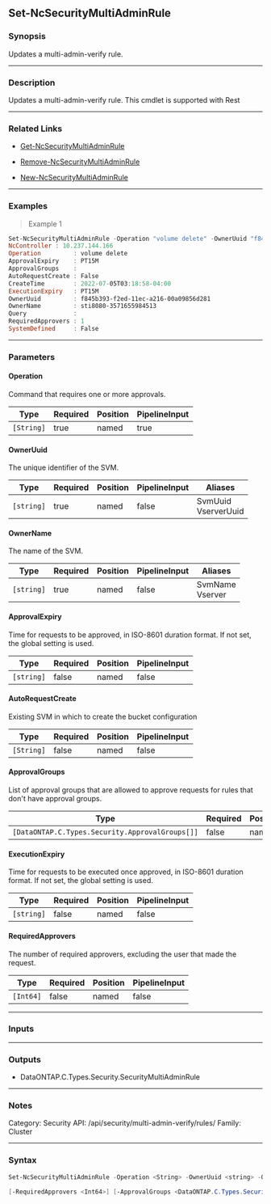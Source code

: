 Set-NcSecurityMultiAdminRule
----------------------------

### Synopsis
Updates a multi-admin-verify rule.

---

### Description

Updates a multi-admin-verify rule. This cmdlet is supported with Rest

---

### Related Links
* [Get-NcSecurityMultiAdminRule](Get-NcSecurityMultiAdminRule)

* [Remove-NcSecurityMultiAdminRule](Remove-NcSecurityMultiAdminRule)

* [New-NcSecurityMultiAdminRule](New-NcSecurityMultiAdminRule)

---

### Examples
> Example 1

```PowerShell
Set-NcSecurityMultiAdminRule -Operation "volume delete" -OwnerUuid "f845b393-f2ed-11ec-a216-00a09856d281" -OwnerName "sti8080-3571655984513" -ApprovalExpiry PT15M -AutoRequestCreate $false -ExecutionExpiry PT15M -RequiredApprovers 1
NcController : 10.237.144.166
Operation         : volume delete
ApprovalExpiry    : PT15M
ApprovalGroups    :
AutoRequestCreate : False
CreateTime        : 2022-07-05T03:18:58-04:00
ExecutionExpiry   : PT15M
OwnerUuid         : f845b393-f2ed-11ec-a216-00a09856d281
OwnerName         : sti8080-3571655984513
Query             :
RequiredApprovers : 1
SystemDefined     : False

```

---

### Parameters
#### **Operation**
Command that requires one or more approvals.

|Type      |Required|Position|PipelineInput|
|----------|--------|--------|-------------|
|`[String]`|true    |named   |true         |

#### **OwnerUuid**
The unique identifier of the SVM.

|Type      |Required|Position|PipelineInput|Aliases                |
|----------|--------|--------|-------------|-----------------------|
|`[string]`|true    |named   |false        |SvmUuid<br/>VserverUuid|

#### **OwnerName**
The name of the SVM.

|Type      |Required|Position|PipelineInput|Aliases            |
|----------|--------|--------|-------------|-------------------|
|`[string]`|true    |named   |false        |SvmName<br/>Vserver|

#### **ApprovalExpiry**
Time for requests to be approved, in ISO-8601 duration format. If not set, the global setting is used.

|Type      |Required|Position|PipelineInput|
|----------|--------|--------|-------------|
|`[string]`|false   |named   |false        |

#### **AutoRequestCreate**
Existing SVM in which to create the bucket configuration

|Type      |Required|Position|PipelineInput|
|----------|--------|--------|-------------|
|`[String]`|false   |named   |false        |

#### **ApprovalGroups**
List of approval groups that are allowed to approve requests for rules that don't have approval groups.

|Type                                           |Required|Position|PipelineInput|
|-----------------------------------------------|--------|--------|-------------|
|`[DataONTAP.C.Types.Security.ApprovalGroups[]]`|false   |named   |false        |

#### **ExecutionExpiry**
Time for requests to be executed once approved, in ISO-8601 duration format. If not set, the global setting is used.

|Type      |Required|Position|PipelineInput|
|----------|--------|--------|-------------|
|`[string]`|false   |named   |false        |

#### **RequiredApprovers**
The number of required approvers, excluding the user that made the request.

|Type     |Required|Position|PipelineInput|
|---------|--------|--------|-------------|
|`[Int64]`|false   |named   |false        |

---

### Inputs

---

### Outputs
* DataONTAP.C.Types.Security.SecurityMultiAdminRule

---

### Notes
Category: Security
API: /api/security/multi-admin-verify/rules/
Family: Cluster

---

### Syntax
```PowerShell
Set-NcSecurityMultiAdminRule -Operation <String> -OwnerUuid <string> -OwnerName <string> [-ApprovalExpiry <string>] [-AutoRequestCreate <Boolean>] [-ExecutionExpiry <String>] 
```
```PowerShell
[-RequiredApprovers <Int64>] [-ApprovalGroups <DataONTAP.C.Types.Security.ApprovalGroups[]>] [<CommonParameters>]
```
